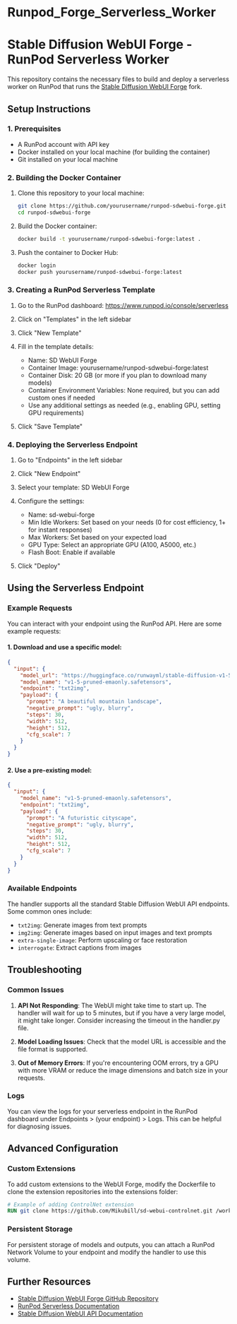 # Runpod_Forge_Serverless_Worker
# Stable Diffusion WebUI Forge - RunPod Serverless Worker

This repository contains the necessary files to build and deploy a serverless worker on RunPod that runs the [Stable Diffusion WebUI Forge](https://github.com/lllyasviel/stable-diffusion-webui-forge) fork.

## Setup Instructions

### 1. Prerequisites

- A RunPod account with API key
- Docker installed on your local machine (for building the container)
- Git installed on your local machine

### 2. Building the Docker Container

1. Clone this repository to your local machine:
   ```bash
   git clone https://github.com/yourusername/runpod-sdwebui-forge.git
   cd runpod-sdwebui-forge
   ```

2. Build the Docker container:
   ```bash
   docker build -t yourusername/runpod-sdwebui-forge:latest .
   ```

3. Push the container to Docker Hub:
   ```bash
   docker login
   docker push yourusername/runpod-sdwebui-forge:latest
   ```

### 3. Creating a RunPod Serverless Template

1. Go to the RunPod dashboard: https://www.runpod.io/console/serverless
2. Click on "Templates" in the left sidebar
3. Click "New Template"
4. Fill in the template details:
   - Name: SD WebUI Forge
   - Container Image: yourusername/runpod-sdwebui-forge:latest
   - Container Disk: 20 GB (or more if you plan to download many models)
   - Container Environment Variables: None required, but you can add custom ones if needed
   - Use any additional settings as needed (e.g., enabling GPU, setting GPU requirements)

5. Click "Save Template"

### 4. Deploying the Serverless Endpoint

1. Go to "Endpoints" in the left sidebar
2. Click "New Endpoint"
3. Select your template: SD WebUI Forge
4. Configure the settings:
   - Name: sd-webui-forge
   - Min Idle Workers: Set based on your needs (0 for cost efficiency, 1+ for instant responses)
   - Max Workers: Set based on your expected load
   - GPU Type: Select an appropriate GPU (A100, A5000, etc.)
   - Flash Boot: Enable if available

5. Click "Deploy"

## Using the Serverless Endpoint

### Example Requests

You can interact with your endpoint using the RunPod API. Here are some example requests:

#### 1. Download and use a specific model:

```json
{
  "input": {
    "model_url": "https://huggingface.co/runwayml/stable-diffusion-v1-5/resolve/main/v1-5-pruned-emaonly.safetensors",
    "model_name": "v1-5-pruned-emaonly.safetensors",
    "endpoint": "txt2img",
    "payload": {
      "prompt": "A beautiful mountain landscape",
      "negative_prompt": "ugly, blurry",
      "steps": 30,
      "width": 512,
      "height": 512,
      "cfg_scale": 7
    }
  }
}
```

#### 2. Use a pre-existing model:

```json
{
  "input": {
    "model_name": "v1-5-pruned-emaonly.safetensors",
    "endpoint": "txt2img",
    "payload": {
      "prompt": "A futuristic cityscape",
      "negative_prompt": "ugly, blurry",
      "steps": 30,
      "width": 512,
      "height": 512,
      "cfg_scale": 7
    }
  }
}
```

### Available Endpoints

The handler supports all the standard Stable Diffusion WebUI API endpoints. Some common ones include:

- `txt2img`: Generate images from text prompts
- `img2img`: Generate images based on input images and text prompts
- `extra-single-image`: Perform upscaling or face restoration
- `interrogate`: Extract captions from images

## Troubleshooting

### Common Issues

1. **API Not Responding**: The WebUI might take time to start up. The handler will wait for up to 5 minutes, but if you have a very large model, it might take longer. Consider increasing the timeout in the handler.py file.

2. **Model Loading Issues**: Check that the model URL is accessible and the file format is supported.

3. **Out of Memory Errors**: If you're encountering OOM errors, try a GPU with more VRAM or reduce the image dimensions and batch size in your requests.

### Logs

You can view the logs for your serverless endpoint in the RunPod dashboard under Endpoints > (your endpoint) > Logs. This can be helpful for diagnosing issues.

## Advanced Configuration

### Custom Extensions

To add custom extensions to the WebUI Forge, modify the Dockerfile to clone the extension repositories into the extensions folder:

```dockerfile
# Example of adding ControlNet extension
RUN git clone https://github.com/Mikubill/sd-webui-controlnet.git /workspace/stable-diffusion-webui-forge/extensions/sd-webui-controlnet
```

### Persistent Storage

For persistent storage of models and outputs, you can attach a RunPod Network Volume to your endpoint and modify the handler to use this volume.

## Further Resources

- [Stable Diffusion WebUI Forge GitHub Repository](https://github.com/lllyasviel/stable-diffusion-webui-forge)
- [RunPod Serverless Documentation](https://docs.runpod.io/serverless)
- [Stable Diffusion WebUI API Documentation](https://github.com/AUTOMATIC1111/stable-diffusion-webui/wiki/API)
